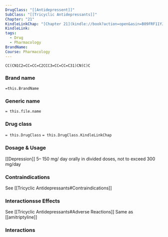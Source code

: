 ```yaml
---
DrugClass: "[[Antidepressent]]"
SubClass: "[[Tricyclic Antidepressants]]"
Chapter: "21"
KindleLinkChap: "[Chapter 21](kindle://book?action=open&asin=B09FRF11YJ&location=10945)"
KindleLink: 
tags:
  - Drug
  - Pharmacology
BrandName: 
Course: Pharmacology
---
```

```smiles
CC(CN1C2=CC=CC=C2CCC3=CC=CC=C31)CN(C)C
```

### Brand name
`=this.BrandName`
### Generic name
`= this.file.name`
### Drug class 
`= this.DrugClass`
	`= this.DrugClass.KindleLinkChap`

### Dosage & Usage
[[Depression]]
5– 150 mg/ day orally in divided doses, not to exceed 300 mg/day

### Contraindications
See [[Tricyclic Antidepressants#Contraindications]]

### Interactionsse Effects
See [[Tricyclic Antidepressants#Adverse Reactions]]
Same as [[amitriptyline]]

### Interactions
